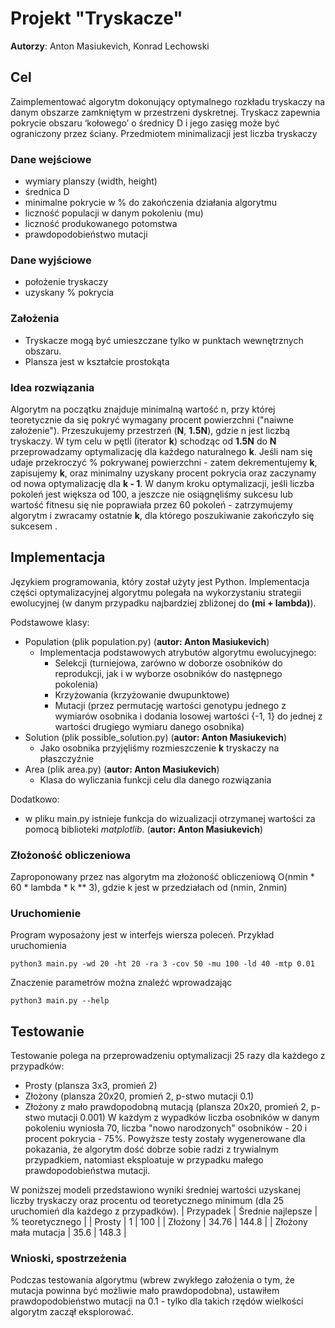 # Projekt "Tryskacze"

**Autorzy**: Anton Masiukevich, Konrad Lechowski

## Cel
Zaimplementować algorytm dokonujący optymalnego rozkładu tryskaczy na danym obszarze zamkniętym w przestrzeni dyskretnej. Tryskacz zapewnia pokrycie obszaru ‘kołowego’ o średnicy D i jego zasięg może być ograniczony przez ściany. Przedmiotem minimalizacji jest liczba tryskaczy


### Dane wejściowe
* wymiary planszy (width, height)
* średnica D
* minimalne pokrycie w % do zakończenia działania algorytmu
* liczność populacji w danym pokoleniu (mu)
* liczność produkowanego potomstwa
* prawdopodobieństwo mutacji

### Dane wyjściowe
* położenie tryskaczy
* uzyskany % pokrycia

### Założenia
* Tryskacze mogą być umieszczane tylko w punktach wewnętrznych obszaru.
* Plansza jest w kształcie prostokąta


### Idea rozwiązania
Algorytm na początku znajduje minimalną wartość n, przy której teoretycznie da się pokryć wymagany procent powierzchni ("naiwne założenie"). Przeszukujemy przestrzeń (**N**, **1.5N**), gdzie n jest liczbą tryskaczy. W tym celu w pętli (iterator **k**) schodząc od **1.5N** do **N** przeprowadzamy optymalizację dla każdego naturalnego **k**. Jeśli nam się udaje przekroczyć % pokrywanej powierzchni - zatem dekrementujemy **k**, zapisujemy **k**, oraz minimalny uzyskany procent pokrycia oraz zaczynamy od nowa optymalizację dla **k - 1**. W danym kroku optymalizacji, jeśli liczba pokoleń jest większa od 100, a jeszcze nie osiągnęliśmy sukcesu lub wartość fitnesu się nie poprawiała przez 60 pokoleń - zatrzymujemy algorytm i zwracamy ostatnie **k**, dla którego poszukiwanie zakończyło się sukcesem .


## Implementacja

Językiem programowania, który został użyty jest Python.
Implementacja części optymalizacyjnej algorytmu polegała na wykorzystaniu strategii ewolucyjnej (w danym przypadku najbardziej zbliżonej do **(mi + lambda)**). 

Podstawowe klasy:
* Population (plik population.py) (**autor: Anton Masiukevich**)
    + Implementacja podstawowych atrybutów algorytmu ewolucyjnego:
        - Selekcji (turniejowa, zarówno w doborze osobników do reprodukcji, jak i w wyborze osobników do następnego pokolenia)
        - Krzyżowania (krzyżowanie dwupunktowe)
        - Mutacji (przez permutację wartości genotypu jednego z wymiarów osobnika i dodania losowej wartości {-1, 1} do jednej z wartości drugiego wymiaru danego osobnika)
* Solution (plik possible_solution.py) (**autor: Anton Masiukevich**)
    + Jako osobnika przyjęliśmy rozmieszczenie **k** tryskaczy na płaszczyźnie
* Area (plik area.py) (**autor: Anton Masiukevich**)
    + Klasa do wyliczania funkcji celu dla danego rozwiązania

Dodatkowo:
* w pliku main.py istnieje funkcja do wizualizacji otrzymanej wartości za pomocą biblioteki _matplotlib_. (**autor: Anton Masiukevich**)

### Złożoność obliczeniowa
Zaproponowany przez nas algorytm ma złożoność obliczeniową O(nmin * 60 * lambda * k ** 3), gdzie k jest w przedziałach od (nmin, 2nmin)


### Uruchomienie
Program wyposażony jest w interfejs wiersza poleceń.
Przykład uruchomienia
```
python3 main.py -wd 20 -ht 20 -ra 3 -cov 50 -mu 100 -ld 40 -mtp 0.01
```
Znaczenie parametrów można znaleźć wprowadzając
```
python3 main.py --help
```

## Testowanie
Testowanie polega na przeprowadzeniu optymalizacji 25 razy dla każdego z przypadków:
* Prosty (plansza 3x3, promień 2)
* Złożony (plansza 20x20, promień 2, p-stwo mutacji 0.1)
* Złożony z mało prawdopodobną mutacją (plansza 20x20, promień 2, p-stwo mutacji 0.001)
W każdym z wypadków liczba osobników w danym pokoleniu wyniosła 70, liczba "nowo narodzonych" osobników - 20 i procent pokrycia - 75%. 
Powyższe testy zostały wygenerowane dla pokazania, że algorytm dość dobrze sobie radzi z trywialnym przypadkiem, natomiast eksploatuje w przypadku małego prawdopodobieństwa mutacji.

W poniższej modeli przedstawiono wyniki średniej wartości uzyskanej liczby tryskaczy oraz procentu od teoretycznego minimum (dla 25 uruchomień dla każdego z przypadków).
| Przypadek | Średnie najlepsze | % teoretycznego |
| Prosty | 1 | 100 |
| Złożony | 34.76 | 144.8 |
| Złożony mała mutacja | 35.6 | 148.3 | 

### Wnioski, spostrzeżenia

Podczas testowania algorytmu (wbrew zwykłego założenia o tym, że mutacja powinna być możliwie mało prawdopodobna), ustawiłem prawdopodobieństwo mutacji na 0.1 - tylko dla takich rzędów wielkości algorytm zaczął eksplorować.

